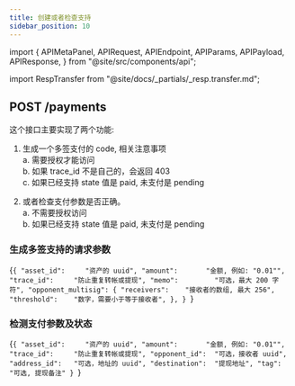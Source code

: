 ```yaml
---
title: 创建或者检查支持
sidebar_position: 10
---
```


import {
  APIMetaPanel,
  APIRequest,
  APIEndpoint,
  APIParams,
  APIPayload,
  APIResponse,
} from "@site/src/components/api";

import RespTransfer from "@site/docs/_partials/_resp.transfer.md";

## POST /payments

这个接口主要实现了两个功能:

1. 生成一个多签支付的 code, 相关注意事项  
  a. 需要授权才能访问  
  b. 如果 trace_id 不是自己的，会返回 403  
  c. 如果已经支持 state 值是 paid, 未支付是 pending

1. 或者检查支付参数是否正确。  
  a. 不需要授权访问  
  b. 如果已经支持 state 值是 paid, 未支付是 pending

<APIEndpoint url="/payments" />

<APIMetaPanel scope="Authorized" scopeNote="" />

### 生成多签支持的请求参数

<APIPayload>{`{
  "asset_id":     "资产的 uuid",
  "amount":       "金额, 例如: "0.01"",
  "trace_id":     "防止重复转帐或提现",
  "memo":         "可选，最大 200 字符",
  "opponent_multisig": {
    "receivers":    "接收者的数组, 最大 256",
    "threshold":    "数字，需要小于等于接收者",
  },
}
`}</APIPayload>

### 检测支付参数及状态

<APIPayload>{`{
  "asset_id":     "资产的 uuid",
  "amount":       "金额, 例如: "0.01"",
  "trace_id":     "防止重复转帐或提现",
  "opponent_id":  "可选，接收者 uuid",
  "address_id":   "可选，地址的 uuid",
  "destination":  "提现地址",
  "tag":          "可选, 提现备注"
}
`}</APIPayload>

<APIRequest
  title="Generate a multisig payment"
  method="POST"
  url='/payments --data {"asset_id":"c6d0c728-2624-429b-8e0d-d9d19b6592fa","amount":"0.01","trace_id":"c6d0c728-2624-429b-8e0d-d9d19b6592fa","memo":"","opponent_multisig":{"receivers":["c6d0c728-2624-429b-8e0d-d9d19b6592fa","c6d0c728-2624-429b-8e0d-d9d19b6592fa"],"threshold":1}}'
/>

<APIResponse name="payment" />

<APIRequest
  title="Validate payment"
  method="POST"
  url='/payments --data {"asset_id":"c6d0c728-2624-429b-8e0d-d9d19b6592fa","amount":"0.01","trace_id":"c6d0c728-2624-429b-8e0d-d9d19b6592fa","address_id":"c6d0c728-2624-429b-8e0d-d9d19b6592fa"}'
/>

<APIRequest
  title="Validate payment"
  method="POST"
  url='/payments --data {"asset_id":"c6d0c728-2624-429b-8e0d-d9d19b6592fa","amount":"0.01","trace_id":"c6d0c728-2624-429b-8e0d-d9d19b6592fa","opponent_id":"c6d0c728-2624-429b-8e0d-d9d19b6592fa"}'
/>

<APIRequest
  title="Validate payment"
  method="POST"
  url='/payments --data {"asset_id":"c6d0c728-2624-429b-8e0d-d9d19b6592fa","amount":"0.01","trace_id":"c6d0c728-2624-429b-8e0d-d9d19b6592fa","destination":"3GqjTwAwWyJ2YZ3v1vYPCkC4SzwVHLgivj","key":""}'
/>
